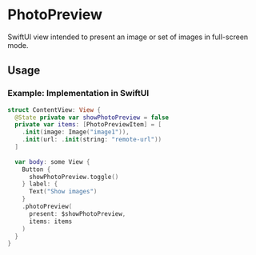 # PhotoPreview

SwiftUI view intended to present an image or set of images in full-screen mode.

## Usage

### Example: Implementation in SwiftUI
```swift
struct ContentView: View {
  @State private var showPhotoPreview = false
  private var items: [PhotoPreviewItem] = [
    .init(image: Image("image1")),
    .init(url: .init(string: "remote-url"))
  ]
  
  var body: some View {
    Button {
      showPhotoPreview.toggle()
    } label: {
      Text("Show images")
    }
    .photoPreview(
      present: $showPhotoPreview,
      items: items
    )
  }
}
```
